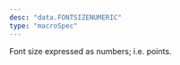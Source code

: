 ```yaml
---
desc: "data.FONTSIZENUMERIC"
type: "macroSpec"
---
```


Font size expressed as numbers; i.e. points.